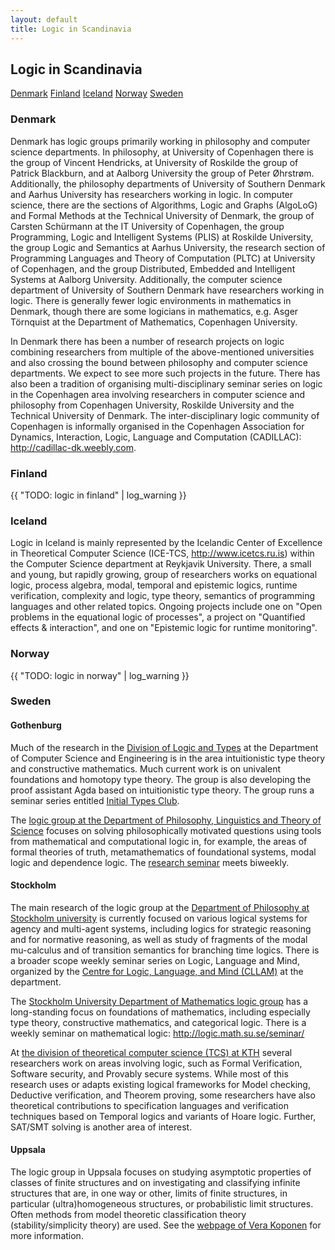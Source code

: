 ```yaml
---
layout: default
title: Logic in Scandinavia
---
```

## Logic in Scandinavia

<nav class="submenu">
  <a href="#denmark">Denmark</a>
  <a href="#finland">Finland</a>
  <a href="#iceland">Iceland</a>
  <a href="#norway">Norway</a>
  <a href="#sweden">Sweden</a>
</nav>

### Denmark


Denmark has logic groups primarily working in philosophy and computer science
departments. In philosophy, at University of Copenhagen there is the group of
Vincent Hendricks, at University of Roskilde the group of Patrick Blackburn, and
at Aalborg University the group of Peter Øhrstrøm. Additionally, the philosophy
departments of University of Southern Denmark and Aarhus University has
researchers working in logic. In computer science, there are the sections of
Algorithms, Logic and Graphs (AlgoLoG) and Formal Methods at the Technical
University of Denmark, the group of Carsten Schürmann at the IT University of
Copenhagen, the group Programming, Logic and Intelligent Systems (PLIS) at
Roskilde University, the group Logic and Semantics at Aarhus University, the
research section of Programming Languages and Theory of Computation (PLTC) at
University of Copenhagen, and the group Distributed, Embedded and Intelligent
Systems at Aalborg University. Additionally, the computer science department of
University of Southern Denmark have researchers working in logic. There is
generally fewer logic environments in mathematics in Denmark, though there are
some logicians in mathematics, e.g. Asger Törnquist at the Department of
Mathematics, Copenhagen University.

In Denmark there has been a number of research projects on logic combining
researchers from multiple of the above-mentioned universities and also crossing
the bound between philosophy and computer science departments. We expect to see
more such projects in the future. There has also been a tradition of organising
multi-disciplinary seminar series on logic in the Copenhagen area involving
researchers in computer science and philosophy from Copenhagen University,
Roskilde University and the Technical University of Denmark. The
inter-disciplinary logic community of Copenhagen is informally organised in the
Copenhagen Association for Dynamics, Interaction, Logic, Language and
Computation (CADILLAC): <http://cadillac-dk.weebly.com>.

### Finland

{{ "TODO: logic in finland" | log_warning }}

### Iceland

Logic in Iceland is mainly represented by the Icelandic Center of Excellence in
Theoretical Computer Science (ICE-TCS, <http://www.icetcs.ru.is>) within the
Computer Science department at Reykjavik University. There, a small and young,
but rapidly growing, group of researchers works on equational logic, process
algebra, modal, temporal and epistemic logics, runtime verification, complexity
and logic, type theory, semantics of programming languages and other related
topics. Ongoing projects include one on "Open problems in the equational logic
of processes", a project on "Quantified effects & interaction", and one on
"Epistemic logic for runtime monitoring".

### Norway

{{ "TODO: logic in norway" | log_warning }}

### Sweden

#### Gothenburg

Much of the research in the
[Division of Logic and Types](https://www.chalmers.se/en/departments/cse/organisation/LT/Pages/default.aspx)
at the Department of Computer Science and Engineering is in the area
intuitionistic type theory and constructive mathematics. Much current work is on
univalent foundations and homotopy type theory. The group is also developing the
proof assistant Agda based on intuitionistic type theory. The group runs a
seminar series entitled
[Initial Types Club](https://github.com/InitialTypes/Club/wiki).

The
[logic group at the Department of Philosophy, Linguistics and Theory of Science](https://flov.gu.se/english/research/research-areas/logic)
focuses on solving philosophically motivated
questions using tools from mathematical and computational logic in, for
example, the areas of formal theories of truth, metamathematics of foundational
systems, modal logic and dependence logic. The
[research seminar](https://flov.gu.se/english/research/research-areas/logic/the-logic-seminar)
meets biweekly.

#### Stockholm

The main research of the logic group at the
[Department of Philosophy at Stockholm university](https://www.philosophy.su.se/english)
is currently focused on various logical systems for agency and multi-agent
systems, including logics for strategic reasoning and for normative reasoning,
as well as study of fragments of the modal mu-calculus and of transition
semantics for branching time logics. There is a broader scope weekly seminar
series on Logic, Language and Mind, organized by the
[Centre for Logic, Language, and Mind (CLLAM)](https://www.philosophy.su.se/english/research/projects-and-centers/cllam)
at the department.

The
[Stockholm University Department of Mathematics logic group](https://www.math.su.se/english/research/research-groups/research-group-in-mathematical-logic-1.330078)
has a long-standing focus on foundations of mathematics, including especially
type theory, constructive mathematics, and categorical logic. There is a weekly
seminar on mathematical logic: <http://logic.math.su.se/seminar/>

At
[the division of theoretical computer science (TCS) at KTH](https://www.kth.se/tcs)
several researchers work on areas involving logic, such as Formal Verification,
Software security, and Provably secure systems. While most of this research uses
or adapts existing logical frameworks for Model checking, Deductive
verification, and Theorem proving, some researchers have also theoretical
contributions to specification languages and verification techniques based on
Temporal logics and variants of Hoare logic. Further, SAT/SMT solving is another
area of interest.

#### Uppsala

The logic group in Uppsala focuses on studying asymptotic properties of classes
of finite structures and on investigating and classifying infinite structures
that are, in one way or other, limits of finite structures, in particular
(ultra)homogeneous structures, or probabilistic limit structures. Often methods
from model theoretic classification theory (stability/simplicity theory) are
used. See the
[webpage of Vera Koponen](https://katalog.uu.se/profile/?id=N96-558)
for more information.
